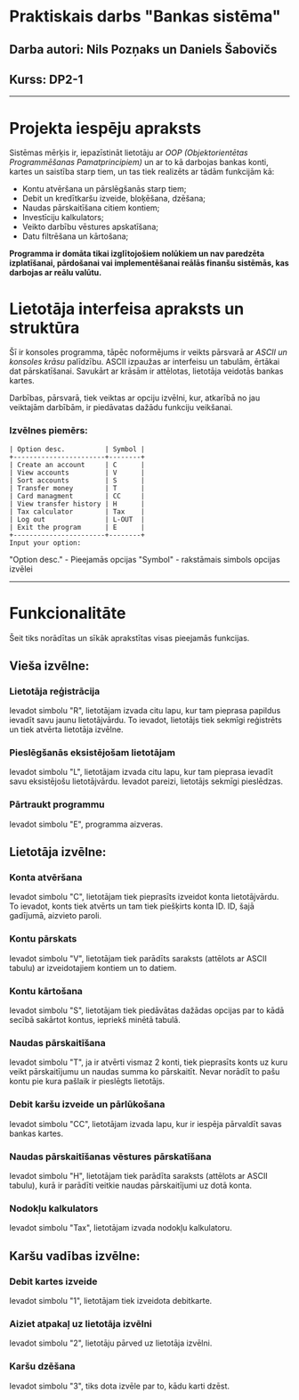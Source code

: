 # Praktiskais darbs "Bankas sistēma"
## Darba autori: Nils Pozņaks un Daniels Šabovičs
## Kurss: DP2-1
---
# Projekta iespēju apraksts
Sistēmas mērķis ir, iepazīstināt lietotāju ar *OOP (Objektorientētas Programmēšanas Pamatprincipiem)* un ar to kā darbojas bankas konti, kartes un saistība starp tiem, un tas tiek realizēts ar tādām funkcijām kā: 
- Kontu atvēršana un pārslēgšanās starp tiem;
- Debit un kredītkaršu izveide, bloķēšana, dzēšana;
- Naudas pārskaitīšana citiem kontiem;
- Investīciju kalkulators;
- Veikto darbību vēstures apskatīšana;
- Datu filtrēšana un kārtošana;

**Programma ir domāta tikai izglītojošiem nolūkiem un nav paredzēta izplatīšanai, pārdošanai vai implementēšanai reālās finanšu sistēmās, kas darbojas ar reālu valūtu.**

# Lietotāja interfeisa apraksts un struktūra
Šī ir konsoles programma, tāpēc noformējums ir veikts pārsvarā ar *ASCII un konsoles krāsu* palīdzību. ASCII izpaužas ar interfeisu un tabulām, ērtākai dat pārskatīšanai. Savukārt ar krāsām ir attēlotas, lietotāja veidotās bankas kartes.

Darbības, pārsvarā, tiek veiktas ar opciju izvēlni, kur, atkarībā no jau veiktajām darbībām, ir piedāvatas dažādu funkciju veikšanai. 

### Izvēlnes piemērs:

```
| Option desc.          | Symbol |
+-----------------------+--------+
| Create an account     | C      |
| View accounts         | V      |
| Sort accounts         | S      |
| Transfer money        | T      |
| Card managment        | CC     |
| View transfer history | H      |
| Tax calculator        | Tax    |
| Log out               | L-OUT  |
| Exit the program      | E      |
+-----------------------+--------+
Input your option:
```

"Option desc." - Pieejamās opcijas
"Symbol" - rakstāmais simbols opcijas izvēlei

---
# Funkcionalitāte
Šeit tiks norādītas un sīkāk aprakstītas visas pieejamās funkcijas.

## Vieša izvēlne:

### Lietotāja reģistrācija
Ievadot simbolu "R", lietotājam izvada citu lapu, kur tam pieprasa papildus ievadīt savu jaunu lietotājvārdu. To ievadot, lietotājs tiek sekmīgi reģistrēts un tiek atvērta lietotāja izvēlne.

### Pieslēgšanās eksistējošam lietotājam 
Ievadot simbolu "L", lietotājam izvada citu lapu, kur tam pieprasa ievadīt savu eksistējošu lietotājvārdu. Ievadot pareizi, lietotājs sekmīgi pieslēdzas. 

### Pārtraukt programmu
Ievadot simbolu "E", programma aizveras.

## Lietotāja izvēlne:

### Konta atvēršana
Ievadot simbolu "C", lietotājam tiek pieprasīts izveidot konta lietotājvārdu. To ievadot, konts tiek atvērts un tam tiek piešķirts konta ID. ID, šajā gadījumā, aizvieto paroli.

### Kontu pārskats
Ievadot simbolu "V", lietotājam tiek parādīts saraksts (attēlots ar ASCII tabulu) ar izveidotajiem kontiem un to datiem.

### Kontu kārtošana
Ievadot simbolu "S", lietotājam tiek piedāvātas dažādas opcijas par to kādā secībā sakārtot kontus, iepriekš minētā tabulā.

### Naudas pārskaitīšana
Ievadot simbolu "T", ja ir atvērti vismaz 2 konti, tiek pieprasīts konts uz kuru veikt pārskaitījumu un naudas summa ko pārskaitīt. Nevar norādīt to pašu kontu pie kura pašlaik ir pieslēgts lietotājs.

### Debit karšu izveide un pārlūkošana
Ievadot simbolu "CC", lietotājam izvada lapu, kur ir iespēja pārvaldīt savas bankas kartes.

### Naudas pārskaitīšanas vēstures pārskatīšana
Ievadot simbolu "H", lietotājam tiek parādīta saraksts (attēlots ar ASCII tabulu), kurā ir parādīti veitkie naudas pārskaitījumi uz dotā konta.

### Nodokļu kalkulators
Ievadot simbolu "Tax", lietotājam izvada nodokļu kalkulatoru.

## Karšu vadības izvēlne:

### Debit kartes izveide
Ievadot simbolu "1", lietotājam tiek izveidota debitkarte.

### Aiziet atpakaļ uz lietotāja izvēlni
Ievadot simbolu "2", lietotāju pārved uz lietotāja izvēlni.

### Karšu dzēšana
Ievadot simbolu "3", tiks dota izvēle par to, kādu karti dzēst.
